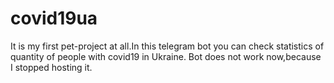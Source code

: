 # covid19ua

It is my first pet-project at all.In this telegram bot you can check statistics of quantity of people with covid19 in Ukraine.
Bot does not work now,because I stopped hosting it.
